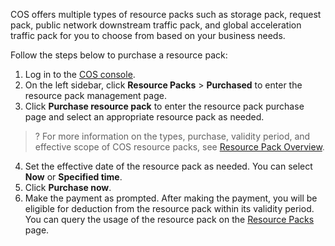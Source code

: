 COS offers multiple types of resource packs such as storage pack, request pack, public network downstream traffic pack, and global acceleration traffic pack for you to choose from based on your business needs.


Follow the steps below to purchase a resource pack:

1. Log in to the [COS console](https://console.cloud.tencent.com/cos5).
2. On the left sidebar, click **Resource Packs** > **Purchased** to enter the resource pack management page.
3. Click **Purchase resource pack** to enter the resource pack purchase page and select an appropriate resource pack as needed.
>? 
>For more information on the types, purchase, validity period, and effective scope of COS resource packs, see [Resource Pack Overview](https://www.tencentcloud.com/document/product/436/54353).
>
4. Set the effective date of the resource pack as needed. You can select **Now** or **Specified time**.
5. Click **Purchase now**.
6. Make the payment as prompted.
After making the payment, you will be eligible for deduction from the resource pack within its validity period. You can query the usage of the resource pack on the [Resource Packs](https://console.cloud.tencent.com/cos5/package) page.



